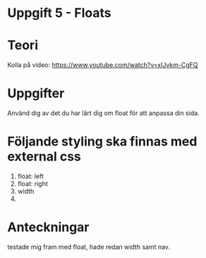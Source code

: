 # Uppgift 5 - Floats

# Teori
Kolla på video: https://www.youtube.com/watch?v=xIJvkm-CgFQ  

# Uppgifter
Använd dig av det du har lärt dig om float för att anpassa din sida.  

# Följande styling ska finnas med external css
1. float: left  
2. float: right  
3. width  
4. <nav>

# Anteckningar
testade mig fram med float, hade redan width samt nav.